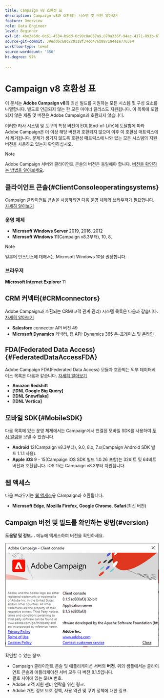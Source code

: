```yaml
---
title: Campaign v8 호환성 표
description: Campaign v8과 호환되는 시스템 및 버전 알아보기
feature: Overview
role: Data Engineer
level: Beginner
exl-id: 4be3a6dc-0c61-4534-b9dd-6c99c8a037a9,870a336f-94ac-4171-891b-67614feef6ef,bebdd930-c7f6-4629-a489-3c704b33f058,d493e613-eb61-43b1-9c6d-1bd881af0734
source-git-commit: 39edd6c60c220118f34cd476b887194e1e7763e4
workflow-type: tm+mt
source-wordcount: '356'
ht-degree: 97%

---
```


# Campaign v8 호환성 표

이 문서는 **Adobe Campaign v8**&#x200B;의 최신 빌드를 지원하는 모든 시스템 및 구성 요소를 나열합니다. 별도로 언급되지 않는 한 모든 마이너 릴리스도 지원됩니다. 이 목록에 포함되지 않은 제품 및 버전은 Adobe Campaign과 호환되지 않습니다.

이러한 타사 시스템 및 도구의 특정 버전이 EOL(End-of-Life)에 도달함에 따라 Adobe Campaign은 더 이상 해당 버전과 호환되지 않으며 이후 이 호환성 매트릭스에서 제거됩니다. 문제가 생기지 않도록 호환성 매트릭스에 나와 있는 모든 시스템의 지원 버전을 사용하고 있는지 확인하십시오.

>[!NOTE]
>
>Adobe Campaign 서버와 클라이언트 콘솔의 버전은 동일해야 합니다. [버전을 확인하는 방법을 알아보세요](#version).

## 클라이언트 콘솔{#ClientConsoleoperatingsystems}

Campaign 클라이언트 콘솔을 사용하려면 다음 운영 체제와 브라우저가 필요합니다. [자세히 알아보기](connect.md)

### 운영 체제

* **Microsoft Windows Server** 2019, 2016, 2012
* **Microsoft Windows** 11(Campaign v8.3부터), 10, 8,

>[!NOTE]
>
>일본어 인스턴스에 대해서는 Microsoft Windows 10을 권장합니다.

### 브라우저

**Microsoft Internet Explorer** 11

## CRM 커넥터{#CRMconnectors}

Adobe Campaign과 호환되는 CRM(고객 관계 관리) 시스템 목록은 다음과 같습니다. [자세히 알아보기](../connect/crm.md)

* **Salesfore** connector API 버전 49
* **Microsoft Dynamics** 커넥터, 웹 API: Dynamics 365 온-프레미스 및 온라인

## FDA(Federated Data Access){#FederatedDataAccessFDA}

Adobe Campaign FDA(Federated Data Access) 모듈과 호환되는 외부 데이터베이스 목록은 다음과 같습니다. [자세히 알아보기](../connect/fda.md)

* **Amazon Redshift**
* **[!DNL Google Big Query]**
* **[!DNL Snowflake]**
* **[!DNL Vertica]**

## 모바일 SDK{#MobileSDK}

다음 목록에 있는 운영 체제에서는 Campaign에서 연결된 모바일 SDK를 사용하여 [푸시 알림](../send/push.md)을 보낼 수 있습니다.

* **Android** 12(Campaign v8.3부터), 9.0, 8.x, 7.x(Campaign Android SDK 빌드 1.1.1 사용).
* **Apple iOS** 9 - 15(Campaign iOS SDK 빌드 1.0.26 포함)는 32비트 및 64비트 버전과 호환됩니다. iOS 15는 Campaign v8.3부터 지원됩니다.

## 웹 액세스

다음 브라우저는 [웹 액세스](connect.md#web-access)용 Campaign과 호환됩니다.

* **Microsoft Edge**, **Mozilla Firefox**, **Google Chrome**, **Safari**(최신 버전)

## Campaign 버전 및 빌드를 확인하는 방법{#version}

**도움말 및 정보…** 메뉴에 액세스하여 버전을 확인하세요.

![](assets/ac-version.png)

확인할 수 있는 정보:

* Campaign 클라이언트 콘솔 및 애플리케이션 서버의 **버전**. 위의 샘플에서는 클라이언트 콘솔과 애플리케이션 서버 모두 다 버전 8.1.5입니다.
* 괄호 사이에 있는 SHA 번호.
* Adobe 고객 지원 센터 연락을 위한 링크.
* Adobe 개인 정보 보호 정책, 사용 약관 및 쿠키 정책에 대한 링크.
